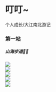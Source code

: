 <!--
 * @Description: 
 * @Author: 李泽诚
 * @Date: 2024-03-28 16:28:27
 * @LastEditors: 李泽诚
 * @LastEditTime: 2024-03-30 13:47:58
-->
# 叮叮~

个人成长/大江南北游记
### 第一站
##### 山海步道🤹‍♀️
<img src="../../public/0.jpg"><br>
<img src="../../public/2.jpg"><br>
<img src="../../public/3.jpg"><br>
<img src="../../public/4.jpg"><br>
<img src="../../public/1.jpg">